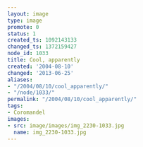 ```yaml
---
layout: image
type: image
promote: 0
status: 1
created_ts: 1092143133
changed_ts: 1372159427
node_id: 1033
title: Cool, apparently
created: '2004-08-10'
changed: '2013-06-25'
aliases:
- "/2004/08/10/cool_apparently/"
- "/node/1033/"
permalink: "/2004/08/10/cool_apparently/"
tags:
- Coromandel
images:
- src: image/images/img_2230-1033.jpg
  name: img_2230-1033.jpg
---
```


